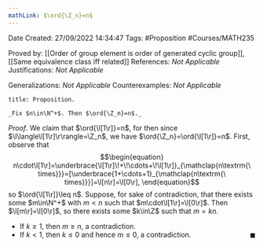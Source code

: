 ```yaml
---
mathLink: $\ord{\Z_n}=n$
---
```


<div class="topSpace"></div>

Date Created: 27/09/2022 14:34:47
Tags: #Proposition #Courses/MATH235

Proved by: [[Order of group element is order of generated cyclic group]], [[Same equivalence class iff related]]
References: _Not Applicable_
Justifications: _Not Applicable_

Generalizations: _Not Applicable_
Counterexamples: _Not Applicable_

``` ad-Proposition
title: Proposition.

_Fix $n\in\N^+$. Then $\ord{\Z_n}=n$._

```

_Proof_. We claim that $\ord{\l[1\r]}=n$, for then since $\l\langle\l[1\r]\r\rangle=\Z_n$, we have $\ord{\Z_n}=\ord{\l[1\r]}=n$. First, observe that
$$\begin{equation}
    n\cdot\l[1\r]=\underbrace{\l[1\r]\!+\!\cdots+\!\l[1\r]}_{\mathclap{n\textrm{\ times}}}=[\underbrace{1+\cdots+1}_{\mathclap{n\textrm{\ times}}}]=\l[n\r]=\l[0\r],
\end{equation}$$
so $\ord{\l[1\r]}\leq n$. Suppose, for sake of contradiction, that there exists some $m\in\N^+$ with $m<n$ such that $m\cdot\l[1\r]=\l[0\r]$. Then $\l[m\r]=\l[0\r]$, so there exists some $k\in\Z$ such that $m=kn$.
* If $k\geq 1$, then $m\geq n$, a contradiction.
* If $k<1$, then $k\leq0$ and hence $m\leq0$, a contradiction.<span style="float:right;">$\blacksquare$</span>
